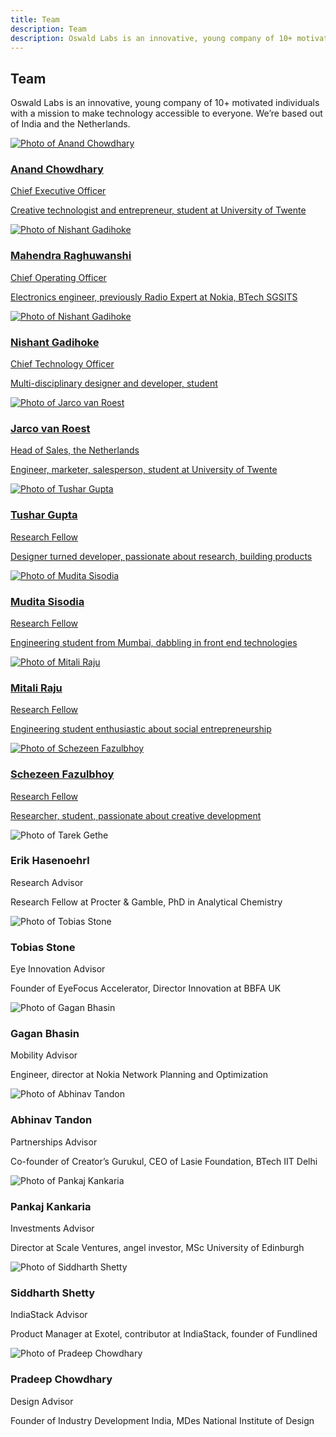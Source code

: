 ```yaml
---
title: Team
description: Team
description: Oswald Labs is an innovative, young company of 10+ motivated individuals with a mission to make technology accessible to everyone. We’re based out of India and the Netherlands.
---
```


<section class="hero pb-5">
	<div class="container">
		<div class="row">
			<div class="col-md-6">
				<h1>Team</h1>
				<p>Oswald Labs is an innovative, young company of 10+ motivated individuals with a mission to make technology accessible to everyone. We’re based out of India and the Netherlands.</p>
			</div>
		</div>
	</div>
</section>
<section>
	<div class="container team">
		<div class="row">
			<a href="/team/anand/" class="col-md-3 mb-5">
				<img alt="Photo of Anand Chowdhary" src="/images/team/anand.png" class="rounded-circle">
				<h3>Anand Chowdhary</h3>
				<div class="subtitle">Chief Executive Officer</div>
				<p>Creative technologist and entrepreneur, student at University of Twente</p>
			</a>
			<a href="/team/mahendra/" class="col-md-3 mb-5">
				<img alt="Photo of Nishant Gadihoke" src="/images/team/mahendra.png" class="rounded-circle">
				<h3>Mahendra Raghuwanshi</h3>
				<div class="subtitle">Chief Operating Officer</div>
				<p>Electronics engineer, previously Radio Expert at Nokia, BTech SGSITS</p>
			</a>
			<a href="/team/nishant/" class="col-md-3 mb-5">
				<img alt="Photo of Nishant Gadihoke" src="/images/team/nishant.png" class="rounded-circle">
				<h3>Nishant Gadihoke</h3>
				<div class="subtitle">Chief Technology Officer</div>
				<p>Multi-disciplinary designer and developer, student</p>
			</a>
			<a href="/team/jarco/" class="col-md-3 mb-5">
				<img alt="Photo of Jarco van Roest" src="/images/team/jarco.png" class="rounded-circle">
				<h3>Jarco van Roest</h3>
				<div class="subtitle">Head of Sales, the Netherlands</div>
				<p>Engineer, marketer, salesperson, student at University of Twente</p>
			</a>
			<a href="/team/tushar/" class="col-md-3 mb-5">
				<img alt="Photo of Tushar Gupta" src="/images/team/tushar.png" class="rounded-circle">
				<h3>Tushar Gupta</h3>
				<div class="subtitle">Research Fellow</div>
				<p>Designer turned developer, passionate about research, building products</p>
			</a>
			<a href="/team/mudita/" class="col-md-3 mb-5">
				<img alt="Photo of Mudita Sisodia" src="/images/team/mudita.png" class="rounded-circle">
				<h3>Mudita Sisodia</h3>
				<div class="subtitle">Research Fellow</div>
				<p>Engineering student from Mumbai, dabbling in front end technologies</p>
			</a>
			<a href="/team/mitali/" class="col-md-3 mb-5">
				<img alt="Photo of Mitali Raju" src="/images/team/mitali.png" class="rounded-circle">
				<h3>Mitali Raju</h3>
				<div class="subtitle">Research Fellow</div>
				<p>Engineering student enthusiastic about social entrepreneurship</p>
			</a>
			<a href="/team/schezeen/" class="col-md-3 mb-5">
				<img alt="Photo of Schezeen Fazulbhoy" src="/images/team/schezeen.png" class="rounded-circle">
				<h3>Schezeen Fazulbhoy</h3>
				<div class="subtitle">Research Fellow</div>
				<p>Researcher, student, passionate about creative development</p>
			</a>
			<div class="col-md-3 mb-5">
				<img alt="Photo of Tarek Gethe" src="/images/team/erik.jpg" class="rounded-circle">
				<h3>Erik Hasenoehrl</h3>
				<div class="subtitle">Research Advisor</div>
				<p>Research Fellow at Procter & Gamble, PhD in Analytical Chemistry</p>
			</div>
			<div class="col-md-3 mb-5">
				<img alt="Photo of Tobias Stone" src="/images/team/tobias.png" class="rounded-circle">
				<h3>Tobias Stone</h3>
				<div class="subtitle">Eye Innovation Advisor</div>
				<p>Founder of EyeFocus Accelerator, Director Innovation at BBFA UK</p>
			</div>
			<div class="col-md-3 mb-5">
				<img alt="Photo of Gagan Bhasin" src="/images/team/gagan.png" class="rounded-circle">
				<h3>Gagan Bhasin</h3>
				<div class="subtitle">Mobility Advisor</div>
				<p>Engineer, director at Nokia Network Planning and Optimization</p>
			</div>
			<div class="col-md-3 mb-5">
				<img alt="Photo of Abhinav Tandon" src="/images/team/abhinav.png" class="rounded-circle">
				<h3>Abhinav Tandon</h3>
				<div class="subtitle">Partnerships Advisor</div>
				<p>Co-founder of Creator’s Gurukul, CEO of Lasie Foundation, BTech IIT Delhi</p>
			</div>
			<div class="col-md-3 mb-5">
				<img alt="Photo of Pankaj Kankaria" src="/images/team/pankaj.png" class="rounded-circle">
				<h3>Pankaj Kankaria</h3>
				<div class="subtitle">Investments Advisor</div>
				<p>Director at Scale Ventures, angel investor, MSc University of Edinburgh</p>
			</div>
			<div class="col-md-3 mb-5">
				<img alt="Photo of Siddharth Shetty" src="/images/team/siddharth.jpg" class="rounded-circle">
				<h3>Siddharth Shetty</h3>
				<div class="subtitle">IndiaStack Advisor</div>
				<p>Product Manager at Exotel, contributor at IndiaStack, founder of Fundlined</p>
			</div>
			<div class="col-md-3 mb-5">
				<img alt="Photo of Pradeep Chowdhary" src="/images/team/pradeep.png" class="rounded-circle">
				<h3>Pradeep Chowdhary</h3>
				<div class="subtitle">Design Advisor</div>
				<p>Founder of Industry Development India, MDes National Institute of Design</p>
			</div>
		</div>
	</div>
</section>
